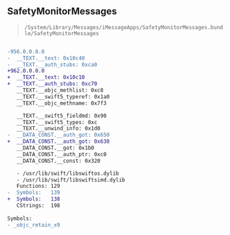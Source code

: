 ## SafetyMonitorMessages

> `/System/Library/Messages/iMessageApps/SafetyMonitorMessages.bundle/SafetyMonitorMessages`

```diff

-956.0.0.0.0
-  __TEXT.__text: 0x10c40
-  __TEXT.__auth_stubs: 0xca0
+962.0.0.0.0
+  __TEXT.__text: 0x10c10
+  __TEXT.__auth_stubs: 0xc70
   __TEXT.__objc_methlist: 0xc8
   __TEXT.__swift5_typeref: 0x1a0
   __TEXT.__objc_methname: 0x7f3

   __TEXT.__swift5_fieldmd: 0x90
   __TEXT.__swift5_types: 0xc
   __TEXT.__unwind_info: 0x1d0
-  __DATA_CONST.__auth_got: 0x650
+  __DATA_CONST.__auth_got: 0x638
   __DATA_CONST.__got: 0x1b0
   __DATA_CONST.__auth_ptr: 0xc0
   __DATA_CONST.__const: 0x320

   - /usr/lib/swift/libswiftos.dylib
   - /usr/lib/swift/libswiftsimd.dylib
   Functions: 129
-  Symbols:   139
+  Symbols:   138
   CStrings:  198
 
Symbols:
- _objc_retain_x9

```
